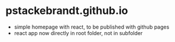 # pstackebrandt.github.io

- simple homepage with react, to be published with github pages
- react app now directly in root folder, not in subfolder 

